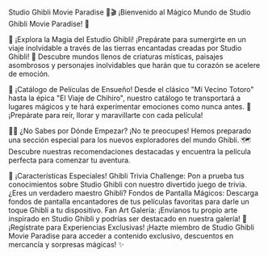 Studio Ghibli Movie Paradise 🌈🎬
¡Bienvenido al Mágico Mundo de Studio Ghibli Movie Paradise! 🌟

🚀 ¡Explora la Magia del Estudio Ghibli!
¡Prepárate para sumergirte en un viaje inolvidable a través de las tierras encantadas creadas por Studio Ghibli! 🏰 Descubre mundos llenos de criaturas místicas, paisajes asombrosos y personajes inolvidables que harán que tu corazón se acelere de emoción.

🎥 ¡Catálogo de Películas de Ensueño!
Desde el clásico "Mi Vecino Totoro" hasta la épica "El Viaje de Chihiro", nuestro catálogo te transportará a lugares mágicos y te hará experimentar emociones como nunca antes. 🌌 ¡Prepárate para reír, llorar y maravillarte con cada película!

🕵️‍♀️ ¿No Sabes por Dónde Empezar?
¡No te preocupes! Hemos preparado una sección especial para los nuevos exploradores del mundo Ghibli. 🗺️ Descubre nuestras recomendaciones destacadas y encuentra la película perfecta para comenzar tu aventura.

🎉 ¡Características Especiales!
Ghibli Trivia Challenge: Pon a prueba tus conocimientos sobre Studio Ghibli con nuestro divertido juego de trivia. ¿Eres un verdadero maestro Ghibli?
Fondos de Pantalla Mágicos: Descarga fondos de pantalla encantadores de tus películas favoritas para darle un toque Ghibli a tu dispositivo.
Fan Art Galería: ¡Envíanos tu propio arte inspirado en Studio Ghibli y podrías ser destacado en nuestra galería!
🎁 ¡Regístrate para Experiencias Exclusivas!
¡Hazte miembro de Studio Ghibli Movie Paradise para acceder a contenido exclusivo, descuentos en mercancía y sorpresas mágicas! ✨